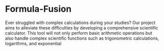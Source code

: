 # Formula-Fusion
Ever struggled with complex calculations during your studies? Our project aims to alleviate these difficulties by developing a comprehensive scientific calculator. This tool will not only perform basic arithmetic operations but also handle complex scientific functions such as trigonometric calculations, logarithms, and exponential
